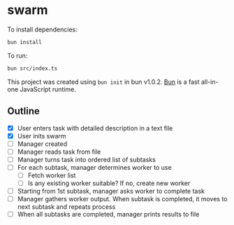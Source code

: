 # swarm

To install dependencies:

```bash
bun install
```

To run:

```bash
bun src/index.ts
```

This project was created using `bun init` in bun v1.0.2. [Bun](https://bun.sh) is a fast all-in-one JavaScript runtime.

## Outline

- [x] User enters task with detailed description in a text file
- [x] User inits swarm
- [ ] Manager created
- [ ] Manager reads task from file
- [ ] Manager turns task into ordered list of subtasks
- [ ] For each subtask, manager determines worker to use
  - [ ] Fetch worker list
  - [ ] Is any existing worker suitable? If no, create new worker
- [ ] Starting from 1st subtask, manager asks worker to complete task
- [ ] Manager gathers worker output. When subtask is completed, it moves to next subtask and repeats process
- [ ] When all subtasks are completed, manager prints results to file